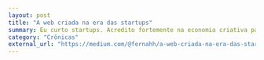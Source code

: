 ```yaml
---
layout: post
title: "A web criada na era das startups"
summary: Eu curto startups. Acredito fortemente na economia criativa para mudar o mundo. Mas nem todo projeto precisa ser uma startup.
category: "Crônicas"
external_url: "https://medium.com/@fernahh/a-web-criada-na-era-das-startups-b77a873413a6"
---
```

